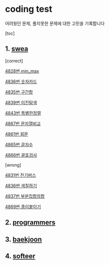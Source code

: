# coding test



어려웠던 문제, 풀지못한 문제에 대한 고민을 기록합니다

[toc]

## 1. [swea](https://swexpertacademy.com/main/main.do)

[correct]

[4828번 min_max](https://swexpertacademy.com/main/learn/course/lectureProblemViewer.do)

[4836번 숫자카드](https://swexpertacademy.com/main/learn/course/lectureProblemViewer.do)

[4835번 구간합](https://swexpertacademy.com/main/learn/course/lectureProblemViewer.do)

[4839번 이진탐색](https://swexpertacademy.com/main/learn/course/lectureProblemViewer.do)

[4843번 특별한정렬](https://swexpertacademy.com/main/learn/course/lectureProblemViewer.do)

[4867번 문자열비교](https://swexpertacademy.com/main/learn/course/lectureProblemViewer.do)

[4861번 회문](https://swexpertacademy.com/main/learn/course/lectureProblemViewer.do)

[4865번 글자수](https://swexpertacademy.com/main/learn/course/lectureProblemViewer.do)

[4866번 괄호검사](https://swexpertacademy.com/main/solvingProblem/solvingProblem.do)



[wrong]

[4831번 전기버스](https://swexpertacademy.com/main/learn/course/lectureProblemViewer.do)

[4836번 색칠하기](https://swexpertacademy.com/main/learn/course/lectureProblemViewer.do)

[4837번 부분집합의합](https://swexpertacademy.com/main/learn/course/lectureProblemViewer.do)

[4869번 종이붙이기](https://swexpertacademy.com/main/learn/course/lectureProblemViewer.do)





## 2. [programmers](https://programmers.co.kr/competitions)



## 3. [baekjoon](https://www.acmicpc.net/)



## 4. [softeer](https://softeer.ai/index.do)